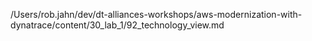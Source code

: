 /Users/rob.jahn/dev/dt-alliances-workshops/aws-modernization-with-dynatrace/content/30_lab_1/92_technology_view.md